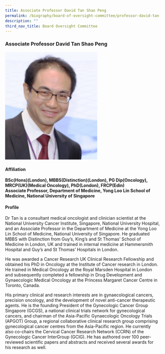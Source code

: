 ```yaml
---
title: Associate Professor David Tan Shao Peng
permalink: /biography/board-of-oversight-committee/professor-david-tan-shao-peng/
description: ""
third_nav_title: Board Oversight Committee
---
```

### Associate Professor David Tan Shao Peng

<img src="/images/Biography/Board%20of%20Oversight%20Committee/associate%20professor%20david%20tan%20shao%20peng.jpg" style="width:300px">

<h4> Affiliation </h4>

<b>BSc(Hons)(London), MBBS(Distinction)(London), PG Dip(Oncology), MRCP(UK)(Medical Oncology), PhD(London), FRCP(Edin)</b>
<br>
<b>Associate Professor, Department of Medicine, Yong Loo Lin School of Medicine, National University of Singapore</b>

<h4> Profile </h4>

Dr Tan is a consultant medical oncologist and clinician scientist at the National University Cancer Institute, Singapore, National University Hospital, and an Associate Professor in the Department of Medicine at the Yong Loo Lin School of Medicine, National University of Singapore. He graduated MBBS with Distinction from Guy’s, King’s and St Thomas’ School of Medicine in London, UK and trained in internal medicine at Hammersmith Hospital and Guy’s and St Thomas’ Hospitals in London.

He was awarded a Cancer Research UK Clinical Research Fellowship and obtained his PhD in Oncology at the Institute of Cancer research in London. He trained in Medical Oncology at the Royal Marsden Hospital in London and subsequently completed a fellowship in Drug Development and Gynaecologic Medical Oncology at the Princess Margaret Cancer Centre in Toronto, Canada.

His primary clinical and research interests are in gynaecological cancers, precision oncology, and the development of novel anti-cancer therapeutic agents. He is the founding President of the Gynecologic Cancer Group Singapore (GCGS), a national clinical trials network for gynecological cancers, and chairman of the Asia-Pacific Gynaecologic Oncology Trials (APGOT) Group, a regional collaborative clinical research group comprising gynecological cancer centres from the Asia-Pacific region. He currently also co-chairs the Cervical Cancer Research Network (CCRN) of the Gynecologic Cancer InterGroup (GCIG). He has authored over 100 peer-reviewed scientific papers and abstracts and received several awards for his research as well.